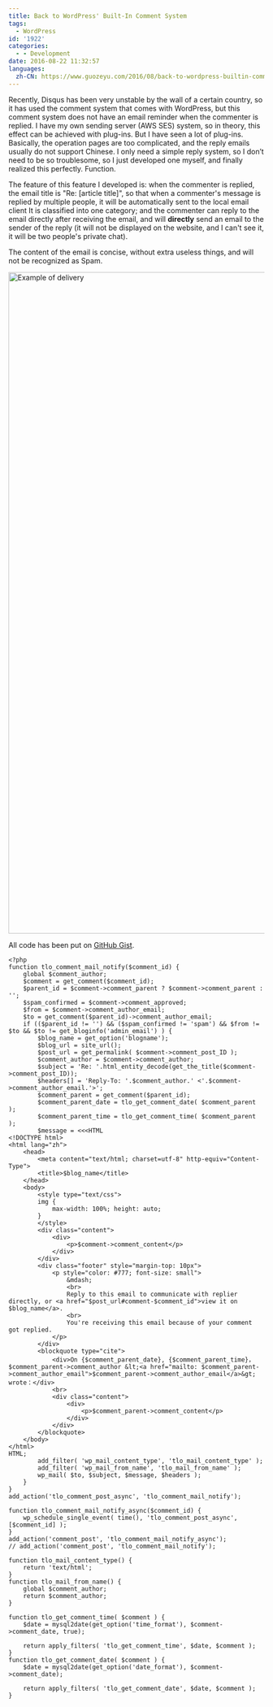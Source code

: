 ```yaml
---
title: Back to WordPress' Built-In Comment System
tags:
  - WordPress
id: '1922'
categories:
  - - Development
date: 2016-08-22 11:32:57
languages:
  zh-CN: https://www.guozeyu.com/2016/08/back-to-wordpress-builtin-comment-system/
---
```


Recently, Disqus has been very unstable by the wall of a certain country, so it has used the comment system that comes with WordPress, but this comment system does not have an email reminder when the commenter is replied. I have my own sending server (AWS SES) system, so in theory, this effect can be achieved with plug-ins. But I have seen a lot of plug-ins. Basically, the operation pages are too complicated, and the reply emails usually do not support Chinese. I only need a simple reply system, so I don’t need to be so troublesome, so I just developed one myself, and finally realized this perfectly. Function.

The feature of this feature I developed is: when the commenter is replied, the email title is "Re: \[article title\]", so that when a commenter's message is replied by multiple people, it will be automatically sent to the local email client It is classified into one category; and the commenter can reply to the email directly after receiving the email, and will **directly** send an email to the sender of the reply (it will not be displayed on the website, and I can't see it, it will be two people's private chat).

The content of the email is concise, without extra useless things, and will not be recognized as Spam.

<img src="https://cdn.tlo.xyz/6T-behmofKYLsxlrK0l_MQ/1af77d8d-e266-4b68-78e2-9ee5bd3ff001/extra" alt="Example of delivery" width="1338" height="1302"/>

All code has been put on [GitHub Gist](https://gist.github.com/ZE3kr/8c51a6349462935cefd2e636e96e93f8).

```
<?php
function tlo_comment_mail_notify($comment_id) {
	global $comment_author;
	$comment = get_comment($comment_id);
	$parent_id = $comment->comment_parent ? $comment->comment_parent : '';
	$spam_confirmed = $comment->comment_approved;
	$from = $comment->comment_author_email;
	$to = get_comment($parent_id)->comment_author_email;
	if (($parent_id != '') && ($spam_confirmed != 'spam') && $from != $to && $to != get_bloginfo('admin_email') ) {
		$blog_name = get_option('blogname');
		$blog_url = site_url();
		$post_url = get_permalink( $comment->comment_post_ID );
		$comment_author = $comment->comment_author;
		$subject = 'Re: '.html_entity_decode(get_the_title($comment->comment_post_ID));
		$headers[] = 'Reply-To: '.$comment_author.' <'.$comment->comment_author_email.'>';
		$comment_parent = get_comment($parent_id);
		$comment_parent_date = tlo_get_comment_date( $comment_parent );
		$comment_parent_time = tlo_get_comment_time( $comment_parent );
		$message = <<<HTML
<!DOCTYPE html>
<html lang="zh">
	<head>
		<meta content="text/html; charset=utf-8" http-equiv="Content-Type">
		<title>$blog_name</title>
	</head>
	<body>
		<style type="text/css">
		img {
			max-width: 100%; height: auto;
		}
		</style>
		<div class="content">
			<div>
				<p>$comment->comment_content</p>
			</div>
		</div>
		<div class="footer" style="margin-top: 10px">
			<p style="color: #777; font-size: small">
				&mdash;
				<br>
				Reply to this email to communicate with replier directly, or <a href="$post_url#comment-$comment_id">view it on $blog_name</a>.
				<br>
				You're receiving this email because of your comment got replied.
			</p>
		</div>
		<blockquote type="cite">
			<div>On {$comment_parent_date}, {$comment_parent_time}，$comment_parent->comment_author &lt;<a href="mailto: $comment_parent->comment_author_email">$comment_parent->comment_author_email</a>&gt; wrote：</div>
			<br>
			<div class="content">
				<div>
					<p>$comment_parent->comment_content</p>
				</div>
			</div>
		</blockquote>
	</body>
</html>
HTML;
		add_filter( 'wp_mail_content_type', 'tlo_mail_content_type' );
		add_filter( 'wp_mail_from_name', 'tlo_mail_from_name' );
		wp_mail( $to, $subject, $message, $headers );
	}
}
add_action('tlo_comment_post_async', 'tlo_comment_mail_notify');

function tlo_comment_mail_notify_async($comment_id) {
	wp_schedule_single_event( time(), 'tlo_comment_post_async', [$comment_id] );
}
add_action('comment_post', 'tlo_comment_mail_notify_async');
// add_action('comment_post', 'tlo_comment_mail_notify');

function tlo_mail_content_type() {
	return 'text/html';
}
function tlo_mail_from_name() {
	global $comment_author;
	return $comment_author;
}

function tlo_get_comment_time( $comment ) {
	$date = mysql2date(get_option('time_format'), $comment->comment_date, true);

	return apply_filters( 'tlo_get_comment_time', $date, $comment );
}
function tlo_get_comment_date( $comment ) {
	$date = mysql2date(get_option('date_format'), $comment->comment_date);

	return apply_filters( 'tlo_get_comment_date', $date, $comment );
}
```